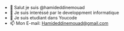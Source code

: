 - 👋 Salut je suis @hamideddinemouad
- 👀 Je suis interéssé par le developpment informatique
- 🌱 Je suis etudiant dans Youcode
- 📫 Mon E-mail: Hamideddinemouad@gmail.com
<!---
hamideddinemouad/hamideddinemouad is a ✨ special ✨ repository because its `README.md` (this file) appears on your GitHub profile.
You can click the Preview link to take a look at your changes.
--->
